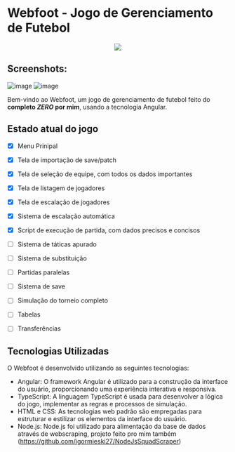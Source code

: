 # Webfoot - Jogo de Gerenciamento de Futebol
<p align="center">
  <img src="https://github.com/igormieski27/Webfoot/assets/108681204/5875327f-c013-4d61-bb25-5153846ad89c" />
</p>

## Screenshots:

![image](https://github.com/igormieski27/Webfoot/assets/108681204/960b0ac3-c317-4529-b3bc-2beef63a45ca)
![image](https://github.com/igormieski27/Webfoot/assets/108681204/f42686d8-ae4f-48d9-822e-271af14b358d)




Bem-vindo ao Webfoot, um jogo de gerenciamento de futebol feito do <b>completo *ZERO* por mim</b>, usando a tecnologia Angular.

## Estado atual do jogo

- [x] Menu Prinipal
- [x] Tela de importação de save/patch
- [x] Tela de seleção de equipe, com todos os dados importantes
- [x] Tela de listagem de jogadores
- [x] Tela de escalação de jogadores
- [x] Sistema de escalação automática
- [x] Script de execução de partida, com dados precisos e concisos
- [ ] Sistema de táticas apurado
- [ ] Sistema de substituição
- [ ] Partidas paralelas
- [ ] Sistema de save
- [ ] Simulação do torneio completo
- [ ] Tabelas
- [ ] Transferências

      
## Tecnologias Utilizadas

O Webfoot é desenvolvido utilizando as seguintes tecnologias:

 - Angular: O framework Angular é utilizado para a construção da interface do usuário, proporcionando uma experiência interativa e responsiva.
 - TypeScript: A linguagem TypeScript é usada para desenvolver a lógica do jogo, implementar as regras e processos de simulação.
 - HTML e CSS: As tecnologias web padrão são empregadas para estruturar e estilizar os elementos da interface do usuário.
 - Node.js: Node.js foi utilizado para alimentação da base de dados através de webscraping, projeto feito pro mim também (https://github.com/igormieski27/NodeJsSquadScraper)
